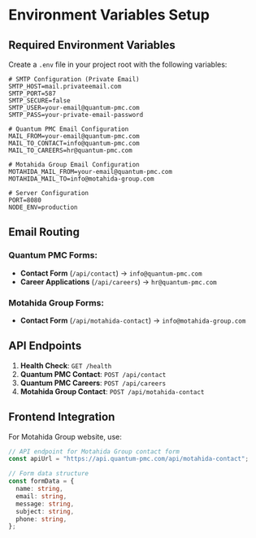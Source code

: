 # Environment Variables Setup

## Required Environment Variables

Create a `.env` file in your project root with the following variables:

```env
# SMTP Configuration (Private Email)
SMTP_HOST=mail.privateemail.com
SMTP_PORT=587
SMTP_SECURE=false
SMTP_USER=your-email@quantum-pmc.com
SMTP_PASS=your-private-email-password

# Quantum PMC Email Configuration
MAIL_FROM=your-email@quantum-pmc.com
MAIL_TO_CONTACT=info@quantum-pmc.com
MAIL_TO_CAREERS=hr@quantum-pmc.com

# Motahida Group Email Configuration
MOTAHIDA_MAIL_FROM=your-email@quantum-pmc.com
MOTAHIDA_MAIL_TO=info@motahida-group.com

# Server Configuration
PORT=8080
NODE_ENV=production
```

## Email Routing

### Quantum PMC Forms:

- **Contact Form** (`/api/contact`) → `info@quantum-pmc.com`
- **Career Applications** (`/api/careers`) → `hr@quantum-pmc.com`

### Motahida Group Forms:

- **Contact Form** (`/api/motahida-contact`) → `info@motahida-group.com`

## API Endpoints

1. **Health Check**: `GET /health`
2. **Quantum PMC Contact**: `POST /api/contact`
3. **Quantum PMC Careers**: `POST /api/careers`
4. **Motahida Group Contact**: `POST /api/motahida-contact`

## Frontend Integration

For Motahida Group website, use:

```typescript
// API endpoint for Motahida Group contact form
const apiUrl = "https://api.quantum-pmc.com/api/motahida-contact";

// Form data structure
const formData = {
  name: string,
  email: string,
  message: string,
  subject: string,
  phone: string,
};
```
